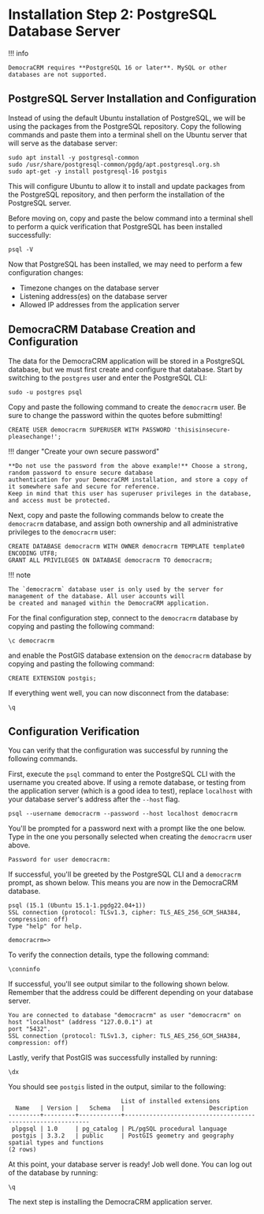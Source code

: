 # Installation Step 2: PostgreSQL Database Server

!!! info

    DemocraCRM requires **PostgreSQL 16 or later**. MySQL or other databases are not supported.

## PostgreSQL Server Installation and Configuration

Instead of using the default Ubuntu installation of PostgreSQL, we will be using the packages from the PostgreSQL
repository. Copy the following commands and paste them into a terminal shell on the Ubuntu server that will serve as the
database server:

    sudo apt install -y postgresql-common
    sudo /usr/share/postgresql-common/pgdg/apt.postgresql.org.sh
    sudo apt-get -y install postgresql-16 postgis

This will configure Ubuntu to allow it to install and update packages from the PostgreSQL repository, and then perform
the installation of the PostgreSQL server.

Before moving on, copy and paste the below command into a terminal shell to perform a quick verification that
PostgreSQL has been installed successfully:
    
    psql -V

Now that PostgreSQL has been installed, we may need to perform a few configuration changes:

* Timezone changes on the database server
* Listening address(es) on the database server
* Allowed IP addresses from the application server

## DemocraCRM Database Creation and Configuration

The data for the DemocraCRM application will be stored in a PostgreSQL database, but we must first create and configure
that database. Start by switching to the `postgres` user and enter the PostgreSQL CLI:

    sudo -u postgres psql

Copy and paste the following command to create the `democracrm` user. Be sure to change the password within the
quotes before submitting!

    CREATE USER democracrm SUPERUSER WITH PASSWORD 'thisisinsecure-pleasechange!';

!!! danger "Create your own secure password"

    **Do not use the password from the above example!** Choose a strong, random password to ensure secure database
    authentication for your DemocraCRM installation, and store a copy of it somewhere safe and secure for reference.
    Keep in mind that this user has superuser privileges in the database, and access must be protected.

Next, copy and paste the following commands below to create the `democracrm` database, and assign both ownership and
all administrative privileges to the `democracrm` user:

    CREATE DATABASE democracrm WITH OWNER democracrm TEMPLATE template0 ENCODING UTF8;
    GRANT ALL PRIVILEGES ON DATABASE democracrm TO democracrm;

!!! note

    The `democracrm` database user is only used by the server for management of the database. All user accounts will
    be created and managed within the DemocraCRM application.

For the final configuration step, connect to the `democracrm` database by copying and pasting the following command:

    \c democracrm

and enable the PostGIS database extension on the `democracrm` database by copying and pasting the following
command:

    CREATE EXTENSION postgis;

If everything went well, you can now disconnect from the database:

    \q

## Configuration Verification

You can verify that the configuration was successful by running the following commands.

First, execute the `psql` command to enter the PostgreSQL CLI with the username you created above. If 
using a remote database, or testing from the application server (which is a good idea to test), replace `localhost`
with your database server's address after the `--host` flag.

    psql --username democracrm --password --host localhost democracrm

You'll be prompted for a password next with a prompt like the one below. Type in the one you personally selected when
creating the `democracrm` user above.

    Password for user democracrm:

If successful, you'll be greeted by the PostgreSQL CLI and a `democracrm` prompt, as shown below. This means you are
now in the DemocraCRM database.

    psql (15.1 (Ubuntu 15.1-1.pgdg22.04+1))
    SSL connection (protocol: TLSv1.3, cipher: TLS_AES_256_GCM_SHA384, compression: off)
    Type "help" for help.
    
    democracrm=> 

To verify the connection details, type the following command:

    \conninfo

If successful, you'll see output similar to the following shown below. Remember that the address could be different
depending on your database server.

    You are connected to database "democracrm" as user "democracrm" on host "localhost" (address "127.0.0.1") at
    port "5432".
    SSL connection (protocol: TLSv1.3, cipher: TLS_AES_256_GCM_SHA384, compression: off)

Lastly, verify that PostGIS was successfully installed by running:
    
    \dx

You should see `postgis` listed in the output, similar to the following:

                                    List of installed extensions
      Name   | Version |   Schema   |                        Description                         
    ---------+---------+------------+------------------------------------------------------------
     plpgsql | 1.0     | pg_catalog | PL/pgSQL procedural language
     postgis | 3.3.2   | public     | PostGIS geometry and geography spatial types and functions
    (2 rows)

At this point, your database server is ready! Job well done. You can log out of the database by running:

    \q

The next step is installing the DemocraCRM application server.